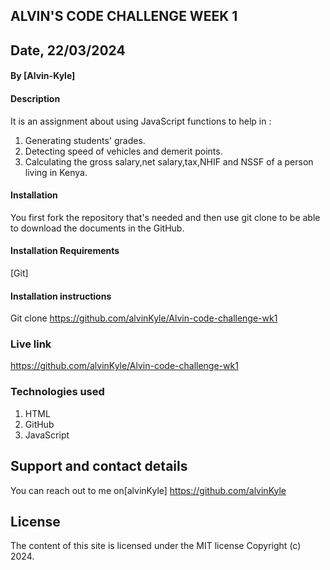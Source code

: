 ## ALVIN'S CODE CHALLENGE WEEK 1

## Date, 22/03/2024

#### By [Alvin-Kyle]

#### Description 

It is an assignment about using JavaScript functions to help in :

1. Generating students' grades.
2. Detecting speed of vehicles and demerit points.
3. Calculating the gross salary,net salary,tax,NHIF and NSSF of a person living in Kenya.

#### Installation

You first fork the repository that's needed and then use git clone to be able to download the documents in the GitHub.

 #### Installation Requirements

[Git]

#### Installation instructions

Git clone https://github.com/alvinKyle/Alvin-code-challenge-wk1


### Live link 
https://github.com/alvinKyle/Alvin-code-challenge-wk1

### Technologies used 
 1.  HTML
 2. GitHub
 3. JavaScript

## Support and contact details
  
   You can reach out to me on[alvinKyle] https://github.com/alvinKyle
    
## License  
The content of this site is licensed under the MIT license
Copyright (c) 2024.



